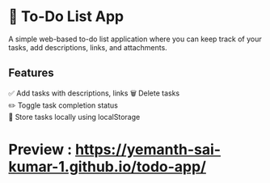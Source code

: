 # 📝 To-Do List App

A simple web-based to-do list application where you can keep track of your tasks, add descriptions, links, and attachments.

## Features

✅ Add tasks with descriptions, links 
🗑️ Delete tasks  
✏️ Toggle task completion status  
📂 Store tasks locally using localStorage  

# Preview :  https://yemanth-sai-kumar-1.github.io/todo-app/
